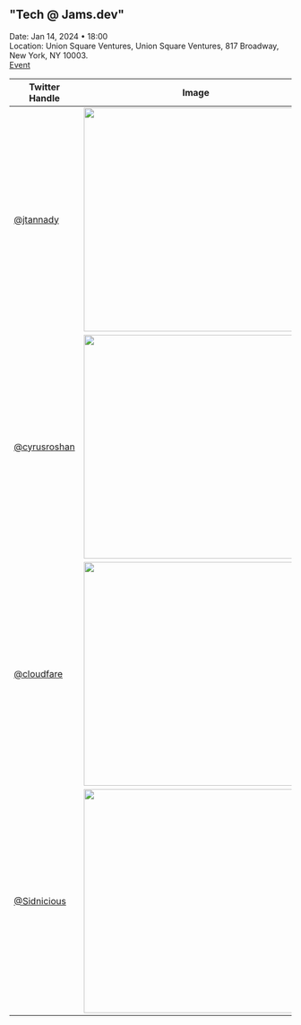 ## "Tech @ Jams.dev" 
Date: Jan 14, 2024 • 18:00  
Location: Union Square Ventures, Union Square Ventures, 817 Broadway, New York, NY 10003.  
[Event](https://www.eventbrite.com/e/all-star-code-demo-day-cisco-tickets-36783307864?aff=eand)    


| Twitter Handle     | Image                                                                                      |
|--------------------|---------------------------------------------------------------------------------------------|
| [@jtannady](https://twitter.com/jtannady)       | <img src="https://github.com/remster85/Meetups/assets/23420546/af64bbcc-1ecf-489a-9f4a-e0d28f1239e9" width="400"></img> |
| [@cyrusroshan](https://twitter.com/cyrusroshan) | <img src="https://github.com/remster85/Meetups/assets/23420546/c3fb4d9d-16d6-4fc4-8fe8-d6a9be5cbeb9" width="400"></img> |
| [@cloudfare](https://twitter.com/cloudfare)     | <img src="https://github.com/remster85/Meetups/assets/23420546/2bca8c27-9a4a-4f1a-bb91-32be03b1017f" width="400"></img> |
| [@Sidnicious](https://twitter.com/Sidnicious)   | <img src="https://github.com/remster85/Meetups/assets/23420546/0cc994a4-5510-4ac7-8194-65e68ab45f19" width="400"></img> |
